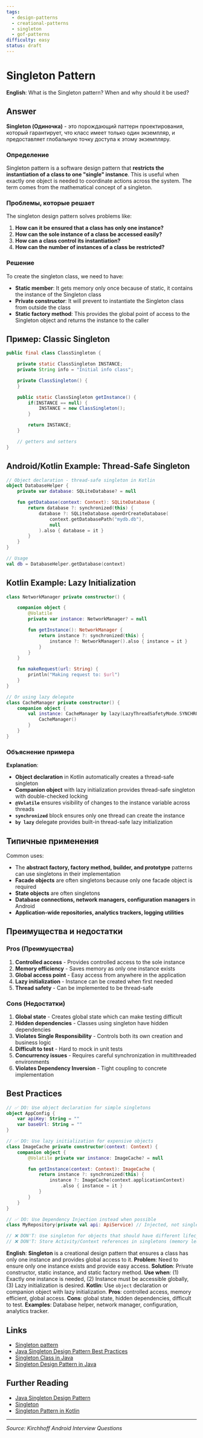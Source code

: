 ```yaml
---
tags:
  - design-patterns
  - creational-patterns
  - singleton
  - gof-patterns
difficulty: easy
status: draft
---
```


# Singleton Pattern

**English**: What is the Singleton pattern? When and why should it be used?

## Answer

**Singleton (Одиночка)** - это порождающий паттерн проектирования, который гарантирует, что класс имеет только один экземпляр, и предоставляет глобальную точку доступа к этому экземпляру.

### Определение

Singleton pattern is a software design pattern that **restricts the instantiation of a class to one "single" instance**. This is useful when exactly one object is needed to coordinate actions across the system. The term comes from the mathematical concept of a singleton.

### Проблемы, которые решает

The singleton design pattern solves problems like:

1. **How can it be ensured that a class has only one instance?**
2. **How can the sole instance of a class be accessed easily?**
3. **How can a class control its instantiation?**
4. **How can the number of instances of a class be restricted?**

### Решение

To create the singleton class, we need to have:

- **Static member**: It gets memory only once because of static, it contains the instance of the Singleton class
- **Private constructor**: It will prevent to instantiate the Singleton class from outside the class
- **Static factory method**: This provides the global point of access to the Singleton object and returns the instance to the caller

## Пример: Classic Singleton

```java
public final class ClassSingleton {

    private static ClassSingleton INSTANCE;
    private String info = "Initial info class";

    private ClassSingleton() {
    }

    public static ClassSingleton getInstance() {
        if(INSTANCE == null) {
            INSTANCE = new ClassSingleton();
        }

        return INSTANCE;
    }

    // getters and setters
}
```

## Android/Kotlin Example: Thread-Safe Singleton

```kotlin
// Object declaration - thread-safe singleton in Kotlin
object DatabaseHelper {
    private var database: SQLiteDatabase? = null

    fun getDatabase(context: Context): SQLiteDatabase {
        return database ?: synchronized(this) {
            database ?: SQLiteDatabase.openOrCreateDatabase(
                context.getDatabasePath("mydb.db"),
                null
            ).also { database = it }
        }
    }
}

// Usage
val db = DatabaseHelper.getDatabase(context)
```

## Kotlin Example: Lazy Initialization

```kotlin
class NetworkManager private constructor() {

    companion object {
        @Volatile
        private var instance: NetworkManager? = null

        fun getInstance(): NetworkManager {
            return instance ?: synchronized(this) {
                instance ?: NetworkManager().also { instance = it }
            }
        }
    }

    fun makeRequest(url: String) {
        println("Making request to: $url")
    }
}

// Or using lazy delegate
class CacheManager private constructor() {
    companion object {
        val instance: CacheManager by lazy(LazyThreadSafetyMode.SYNCHRONIZED) {
            CacheManager()
        }
    }
}
```

### Объяснение примера

**Explanation**:

- **Object declaration** in Kotlin automatically creates a thread-safe singleton
- **Companion object** with lazy initialization provides thread-safe singleton with double-checked locking
- **`@Volatile`** ensures visibility of changes to the instance variable across threads
- **`synchronized`** block ensures only one thread can create the instance
- **`by lazy`** delegate provides built-in thread-safe lazy initialization

## Типичные применения

Common uses:

- The **abstract factory, factory method, builder, and prototype** patterns can use singletons in their implementation
- **Facade objects** are often singletons because only one facade object is required
- **State objects** are often singletons
- **Database connections, network managers, configuration managers** in Android
- **Application-wide repositories, analytics trackers, logging utilities**

## Преимущества и недостатки

### Pros (Преимущества)

1. **Controlled access** - Provides controlled access to the sole instance
2. **Memory efficiency** - Saves memory as only one instance exists
3. **Global access point** - Easy access from anywhere in the application
4. **Lazy initialization** - Instance can be created when first needed
5. **Thread safety** - Can be implemented to be thread-safe

### Cons (Недостатки)

1. **Global state** - Creates global state which can make testing difficult
2. **Hidden dependencies** - Classes using singleton have hidden dependencies
3. **Violates Single Responsibility** - Controls both its own creation and business logic
4. **Difficult to test** - Hard to mock in unit tests
5. **Concurrency issues** - Requires careful synchronization in multithreaded environments
6. **Violates Dependency Inversion** - Tight coupling to concrete implementation

## Best Practices

```kotlin
// ✅ DO: Use object declaration for simple singletons
object AppConfig {
    var apiKey: String = ""
    var baseUrl: String = ""
}

// ✅ DO: Use lazy initialization for expensive objects
class ImageCache private constructor(context: Context) {
    companion object {
        @Volatile private var instance: ImageCache? = null

        fun getInstance(context: Context): ImageCache {
            return instance ?: synchronized(this) {
                instance ?: ImageCache(context.applicationContext)
                    .also { instance = it }
            }
        }
    }
}

// ✅ DO: Use Dependency Injection instead when possible
class MyRepository(private val api: ApiService) // Injected, not singleton

// ❌ DON'T: Use singleton for objects that should have different lifecycles
// ❌ DON'T: Store Activity/Context references in singletons (memory leaks!)
```

**English**: **Singleton** is a creational design pattern that ensures a class has only one instance and provides global access to it. **Problem**: Need to ensure only one instance exists and provide easy access. **Solution**: Private constructor, static instance, and static factory method. **Use when**: (1) Exactly one instance is needed, (2) Instance must be accessible globally, (3) Lazy initialization is desired. **Kotlin**: Use `object` declaration or companion object with lazy initialization. **Pros**: controlled access, memory efficient, global access. **Cons**: global state, hidden dependencies, difficult to test. **Examples**: Database helper, network manager, configuration, analytics tracker.

## Links

- [Singleton pattern](https://en.wikipedia.org/wiki/Singleton_pattern)
- [Java Singleton Design Pattern Best Practices](https://www.journaldev.com/1377/java-singleton-design-pattern-best-practices-examples)
- [Singleton Class in Java](https://www.geeksforgeeks.org/singleton-class-java/)
- [Singleton Design Pattern in Java](https://www.javatpoint.com/singleton-design-pattern-in-java)

## Further Reading

- [Java Singleton Design Pattern](https://www.baeldung.com/java-singleton)
- [Singleton](https://sourcemaking.com/design_patterns/singleton)
- [Singleton Pattern in Kotlin](https://www.baeldung.com/kotlin/singleton-classes)

---
*Source: Kirchhoff Android Interview Questions*

